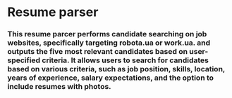 # Resume parser

### This resume parcer performs candidate searching on job websites, specifically targeting robota.ua or work.ua. and outputs the five most relevant candidates based on user-specified criteria. It allows users to search for candidates based on various criteria, such as job position, skills, location, years of experience, salary expectations, and the option to include resumes with photos.
